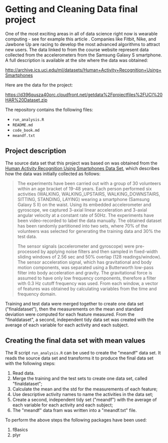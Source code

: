 # Getting and Cleaning Data final project

One of the most exciting areas in all of data science right now is wearable computing - see for example this article . Companies like Fitbit, Nike, and Jawbone Up are racing to develop the most advanced algorithms to attract new users. The data linked to from the course website represent data collected from the accelerometers from the Samsung Galaxy S smartphone. A full description is available at the site where the data was obtained:

http://archive.ics.uci.edu/ml/datasets/Human+Activity+Recognition+Using+Smartphones

Here are the data for the project:

https://d396qusza40orc.cloudfront.net/getdata%2Fprojectfiles%2FUCI%20HAR%20Dataset.zip



The repository contains the following files:

- `run_analysis.R`
- `README.md`
- `code_book.md`
- `meandf.txt`

## Project description 

The source data set that this project was based on was obtained from the [Human Activity Recognition Using Smartphones Data Set](http://archive.ics.uci.edu/ml/datasets/Human+Activity+Recognition+Using+Smartphones#), which describes how the data was initially collected as follows:

> The experiments have been carried out with a group of 30 volunteers within an age bracket of 19-48 years. Each person performed six activities (WALKING, WALKING\_UPSTAIRS, WALKING\_DOWNSTAIRS, SITTING, STANDING, LAYING) wearing a smartphone (Samsung Galaxy S II) on the waist. Using its embedded accelerometer and gyroscope, we captured 3-axial linear acceleration and 3-axial angular velocity at a constant rate of 50Hz. The experiments have been video-recorded to label the data manually. The obtained dataset has been randomly partitioned into two sets, where 70% of the volunteers was selected for generating the training data and 30% the test data.
> 
> The sensor signals (accelerometer and gyroscope) were pre-processed by applying noise filters and then sampled in fixed-width sliding windows of 2.56 sec and 50% overlap (128 readings/window). The sensor acceleration signal, which has gravitational and body motion components, was separated using a Butterworth low-pass filter into body acceleration and gravity. The gravitational force is assumed to have only low frequency components, therefore a filter with 0.3 Hz cutoff frequency was used. From each window, a vector of features was obtained by calculating variables from the time and frequency domain.

Training and test data were merged together to create one data set ("finaldataset"), then the measurements on the mean and standard deviation were computed for each feature measured. From the "finaldataset", a second, independent tidy data set was created with the average of each variable for each activity and each subject.

## Creating the final data set with mean values 

The R script `run_analysis.R` can be used to create the "meandf" data set. It reads the source data set and transforms it to produce the final data set with the following steps:

1. Read data.
2. Merge the training and the test sets to create one data set, called "finaldataset";
3. Calculate the mean and the std for the measurements of each feature;
4. Use descriptive activity names to name the activities in the data set;
5. Create a second, independent tidy set ("meandf") with the average of each variable for each activity and each subject;
6. The "meandf" data fram was written into a "meandf.txt" file. 

To perform the above steps the following packages have been used: 

1. fBasics
2. plyr
